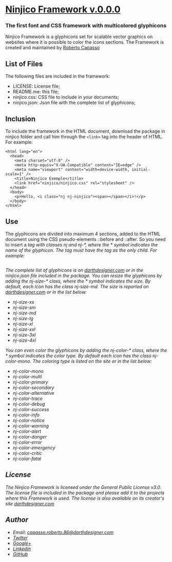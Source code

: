 # [Ninjico Framework v.0.0.0](http://www.darthdesigner.com/ninjico.php)
### The first font and CSS framework with multicolored glyphicons

Ninjico Framework is a glyphicons set for scalable vector graphics on websites where it is possible to color the icons sections. The Framework is created and maintained by [Roberto Capasso](http://www.darthdesigner.com)

## List of Files
The following files are included in the framework:
- LICENSE: License file;
- README.me: this file;
- ninjico.css: CSS file to include in your documents;
- ninjico.json: Json file with the complete list of glyphicons;

## Inclusion
To include the framework in the HTML document, download the package in ninjico folder and call him through the ```<link>``` tag into the header of HTML. For example:

```<!DOCTYPE html>
<html lang="en">
  <head>
    <meta charset="utf-8" />
    <meta http-equiv="X-UA-Compatible" content="IE=edge" />
    <meta name="viewport" content="width=device-width, initial-scale=1" />
    <title>Ninjico Exemple</title>
    <link href="ninjico/ninjico.css" rel="stylesheet" />
  </head>
  <body>
    <p>Hello, <i class="nj nj-ninjico"><span></span></i>!</p>
  </body>
</html>
```

## Use
The glyphicons are divided into maximum 4 sections, added to the HTML document using the CSS pseudo-elements ::before and ::after. So you need to insert a <i> tag with classes nj and nj-*, where the * symbol indicates the name of the glyphicon. The <i> tag must have the <span> tag as the only child. For example:

```<i class="nj nj-ninjico"><span></span></i>
```

The complete list of glyphicons is on [darthdesigner.com](http://www.darthdesigner.com/ninjico.php) or in the ninjico.json file included in the package. You can resize the glyphicons by adding the nj-size-* class, where the * symbol indicates the size. By default, each icon has the class nj-size-md. The size is reported on [darthdesigner.com](http://www.darthdesigner.com/ninjico.php) or in the list below:
- nj-size-xs
- nj-size-sm
- nj-size-md
- nj-size-lg
- nj-size-xl
- nj-size-xxl
- nj-size-3xl
- nj-size-4xl

You can even color the glyphicons by adding the nj-color-* class, where the * symbol indicates the color type. By default each icon has the class nj-color-mono. The coloring type is listed on the site or in the list below:
- nj-color-mono
- nj-color-multi
- nj-color-primary
- nj-color-secondary
- nj-color-alternative
- nj-color-trace
- nj-color-debug
- nj-color-success
- nj-color-info
- nj-color-notice
- nj-color-warning
- nj-color-alert
- nj-color-danger
- nj-color-error
- nj-color-emergency
- nj-color-critic
- nj-color-fatal

## License
The Ninjico Framework is licensed under the General Public License v3.0. The license file is included in the package and please add it to the projects where this Framework is used. The license is also available on its creator's site [darthdesigner.com](http://www.darthdesigner.com/ninjico/license.txt)

## Author
- Email: capasso.roberto.86@darthdesigner.com
- [Twitter](https://twitter.com/Astar_86)
- [Google+](https://plus.google.com/u/0/+RobertoCapasso)
- [Linkedin](https://www.linkedin.com/in/roberto-capasso-300861119/)
- [GitHub](https://github.com/astar86)

